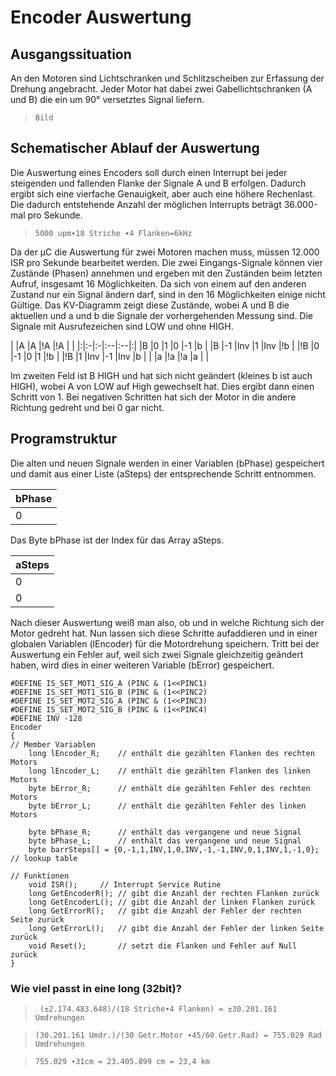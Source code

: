 # Encoder Auswertung #


## Ausgangssituation ##
An den Motoren sind Lichtschranken und Schlitzscheiben zur Erfassung der Drehung angebracht. Jeder Motor hat dabei zwei Gabellichtschranken (A und B)  die ein um 90° versetztes Signal liefern.

> ` Bild `

## Schematischer Ablauf der Auswertung ##
Die Auswertung eines Encoders soll durch einen Interrupt bei jeder steigenden und fallenden Flanke der Signale A und B erfolgen. Dadurch ergibt sich eine vierfache Genauigkeit, aber auch eine höhere Rechenlast. Die dadurch entstehende Anzahl der möglichen Interrupts beträgt 36.000-mal pro Sekunde.

> `5000 upm∙18 Striche ∙4 Flanken=6kHz`

Da der µC die Auswertung für zwei Motoren machen muss, müssen 12.000 ISR pro Sekunde bearbeitet werden.
Die zwei Eingangs-Signale können vier Zustände (Phasen) annehmen und ergeben mit den Zuständen beim letzten Aufruf, insgesamt 16 Möglichkeiten. Da sich von einem auf den anderen Zustand nur ein Signal ändern darf, sind in den 16 Möglichkeiten einige nicht Gültige. Das KV-Diagramm zeigt diese Zustände, wobei A und B die aktuellen und a und b die Signale der vorhergehenden Messung sind. Die Signale mit Ausrufezeichen sind LOW und ohne HIGH.

|	|A	|A	|!A	|!A	|	|
|:|:-|:-|:--|:--|:|
|B	|0	|1	|0	|-1	|b	|
|B	|-1	|Inv	|1	|Inv	|!b	|
|!B	|0	|-1	|0	|1	|!b	|
|!B	|1	|Inv	|-1	|Inv	|b	|
|	 |a	|!a	|!a	|a	|	 |

Im zweiten Feld ist B HIGH und hat sich nicht geändert (kleines b ist auch HIGH), wobei A von LOW auf High gewechselt hat. Dies ergibt dann einen Schritt von 1. Bei negativen Schritten hat sich der Motor in die andere Richtung gedreht und bei 0 gar nicht.

## Programstruktur ##
Die alten und neuen Signale werden in einer Variablen (bPhase) gespeichert und damit aus einer Liste (aSteps) der entsprechende Schritt entnommen.

|**bPhase**|
|:---------|
|0 |0 |0 |0 |0 |A |B |a |b |

Das Byte bPhase ist der Index für das Array aSteps.

|**aSteps**|
|:---------|
|0	|1	|2	|3	|4	|5	|6	|7	|8	|9	|10	|11	|12	|13	|14	|15	|
|0	|-1	|1	|Inv	|1	|0	|Inv	|-1	|-1	|Inv	|0	|1	|Inv	|1	|-1	|0	|



Nach dieser Auswertung weiß man also, ob und in welche Richtung sich der Motor gedreht hat. Nun lassen sich diese Schritte aufaddieren und in einer globalen Variablen (lEncoder) für die Motordrehung speichern. Tritt bei der Auswertung ein Fehler auf, weil sich zwei Signale gleichzeitig geändert haben, wird dies in einer weiteren Variable (bError) gespeichert.

```
#DEFINE IS_SET_MOT1_SIG_A (PINC & (1<<PINC1)
#DEFINE IS_SET_MOT1_SIG_B (PINC & (1<<PINC2)
#DEFINE IS_SET_MOT2_SIG_A (PINC & (1<<PINC3)
#DEFINE IS_SET_MOT2_SIG_B (PINC & (1<<PINC4)
#DEFINE INV -128
Encoder
{
// Member Variablen
	long lEncoder_R;	// enthält die gezählten Flanken des rechten Motors
	long lEncoder_L;	// enthält die gezählten Flanken des linken Motors
	byte bError_R;		// enthält die gezählten Fehler des rechten Motors
	byte bError_L;		// enthält die gezählten Fehler des linken Motors

	byte bPhase_R;		// enthält das vergangene und neue Signal
	byte bPhase_L;		// enthält das vergangene und neue Signal
	byte barrSteps[] = {0,-1,1,INV,1,0,INV,-1,-1,INV,0,1,INV,1,-1,0};	// lookup table

// Funktionen
	void ISR();		// Interrupt Service Rutine
	long GetEncoderR();	// gibt die Anzahl der rechten Flanken zurück
	long GetEncoderL();	// gibt die Anzahl der linken Flanken zurück
	long GetErrorR();	// gibt die Anzahl der Fehler der rechten Seite zurück 
	long GetErrorL();	// gibt die Anzahl der Fehler der linken Seite zurück
	void Reset();		// setzt die Flanken und Fehler auf Null zurück
}

```

### Wie viel passt in eine long (32bit)? ###
> ` (±2.174.483.648)/(18 Striche∙4 Flanken) = ±30.201.161 Umdrehungen`

> `(30.201.161 Umdr.)/(30 Getr.Motor ∙45/60 Getr.Rad) = 755.029 Rad Umdrehungen`

> ` 755.029 ∙31cm = 23.405.899 cm = 23,4 km `